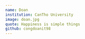 ```yaml
---
name: Doan
institution: CanTho University
image: doan.jpg
quote: Happiness is simple things
github: congdoanit98
---
```

